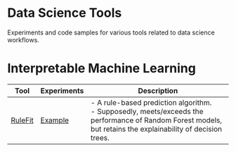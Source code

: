 # Data Science Tools

Experiments and code samples for various tools related to data science workflows.

# Interpretable Machine Learning

| Tool | Experiments | Description |
| ----- | -------- | --------------------- |
| [RuleFit](https://github.com/christophM/rulefit) | [Example](notebooks/RuleFit.ipynb) | - A rule-based prediction algorithm.<br>- Supposedly, meets/exceeds the performance of Random Forest models, but retains the explainability of decision trees.|